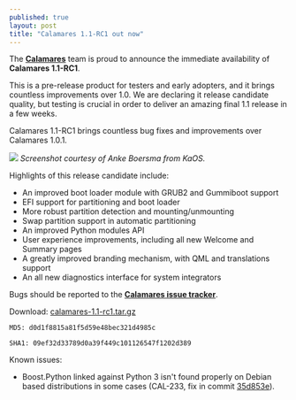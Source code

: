 ```yaml
---
published: true
layout: post
title: "Calamares 1.1-RC1 out now"
---
```




The [**Calamares**](http://calamares.io) team is proud to announce the immediate availability of **Calamares 1.1-RC1**.

This is a pre-release product for testers and early adopters, and it brings countless improvements over 1.0. We are declaring it release candidate quality, but testing is crucial in order to deliver an amazing final 1.1 release in a few weeks.

Calamares 1.1-RC1 brings countless bug fixes and improvements over Calamares 1.0.1.

![]({{site.baseurl}}/images/calamares-1.1-rc1-screenshot.png)
_Screenshot courtesy of Anke Boersma from KaOS._

Highlights of this release candidate include:

* An improved boot loader module with GRUB2 and Gummiboot support
* EFI support for partitioning and boot loader
* More robust partition detection and mounting/unmounting
* Swap partition support in automatic partitioning
* An improved Python modules API
* User experience improvements, including all new Welcome and Summary pages
* A greatly improved branding mechanism, with QML and translations support
* An all new diagnostics interface for system integrators

Bugs should be reported to the [**Calamares issue tracker**](http://bugs.calamares.io).

Download: [calamares-1.1-rc1.tar.gz](https://github.com/calamares/calamares/releases/download/v1.1-rc1/calamares-1.1-rc1.tar.gz)

`MD5: d0d1f8815a81f5d59e48bec321d4985c`

`SHA1: 09ef32d33789d0a39f449c101126547f1202d389`

Known issues:

* Boost.Python linked against Python 3 isn't found properly on Debian based distributions in some cases (CAL-233, fix in commit [35d853e](https://github.com/calamares/calamares/commit/35d853e5098afce61942bf3119ad447339b4a725)).
